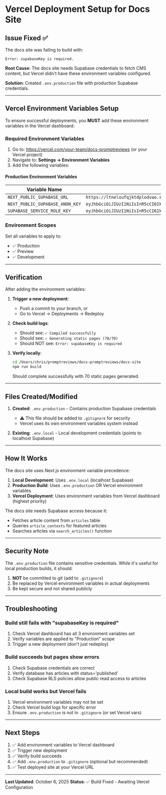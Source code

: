 # Vercel Deployment Setup for Docs Site

## Issue Fixed ✅

The docs site was failing to build with:
```
Error: supabaseKey is required.
```

**Root Cause**: The docs site needs Supabase credentials to fetch CMS content, but Vercel didn't have these environment variables configured.

**Solution**: Created `.env.production` file with production Supabase credentials.

---

## Vercel Environment Variables Setup

To ensure successful deployments, you **MUST** add these environment variables in the Vercel dashboard:

### Required Environment Variables

1. Go to: https://vercel.com/your-team/docs-promptreviews (or your Vercel project)
2. Navigate to: **Settings → Environment Variables**
3. Add the following variables:

#### Production Environment Variables

| Variable Name | Value |
|--------------|-------|
| `NEXT_PUBLIC_SUPABASE_URL` | `https://ltneloufqjktdplodvao.supabase.co` |
| `NEXT_PUBLIC_SUPABASE_ANON_KEY` | `eyJhbGciOiJIUzI1NiIsInR5cCI6IkpXVCJ9.eyJpc3MiOiJzdXBhYmFzZSIsInJlZiI6Imx0bmVsb3VmcWprdGRwbG9kdmFvIiwicm9sZSI6ImFub24iLCJpYXQiOjE3NDgwNDE1NzgsImV4cCI6MjA2MzYxNzU3OH0.ypbH1mu5m6a4jHFtpJfZPWeQVndtzZcmVELfNdqvgLw` |
| `SUPABASE_SERVICE_ROLE_KEY` | `eyJhbGciOiJIUzI1NiIsInR5cCI6IkpXVCJ9.eyJpc3MiOiJzdXBhYmFzZSIsInJlZiI6Imx0bmVsb3VmcWprdGRwbG9kdmFvIiwicm9sZSI6InNlcnZpY2Vfcm9sZSIsImlhdCI6MTc0ODA0MTU3OCwiZXhwIjoyMDYzNjE3NTc4fQ.IkGh1VhXoqUSGPudm3NH9BqrUP2GMb1OxfmzJxpwOL4` |

### Environment Scopes

Set all variables to apply to:
- ✅ Production
- ✅ Preview
- ✅ Development

---

## Verification

After adding the environment variables:

1. **Trigger a new deployment**:
   - Push a commit to your branch, or
   - Go to Vercel → Deployments → Redeploy

2. **Check build logs**:
   - Should see: `✓ Compiled successfully`
   - Should see: `✓ Generating static pages (70/70)`
   - Should NOT see: `Error: supabaseKey is required`

3. **Verify locally**:
   ```bash
   cd /Users/chris/promptreviews/docs-promptreviews/docs-site
   npm run build
   ```
   Should complete successfully with 70 static pages generated.

---

## Files Created/Modified

1. **Created**: `.env.production` - Contains production Supabase credentials
   - ⚠️ This file should be added to `.gitignore` for security
   - Vercel uses its own environment variables system instead

2. **Existing**: `.env.local` - Local development credentials (points to localhost Supabase)

---

## How It Works

The docs site uses Next.js environment variable precedence:

1. **Local Development**: Uses `.env.local` (localhost Supabase)
2. **Production Build**: Uses `.env.production` OR Vercel environment variables
3. **Vercel Deployment**: Uses environment variables from Vercel dashboard (highest priority)

The docs site needs Supabase access because it:
- Fetches article content from `articles` table
- Queries `article_contexts` for featured articles
- Searches articles via `search_articles()` function

---

## Security Note

The `.env.production` file contains sensitive credentials. While it's useful for local production builds, it should:

1. **NOT** be committed to git (add to `.gitignore`)
2. Be replaced by Vercel environment variables in actual deployments
3. Be kept secure and not shared publicly

---

## Troubleshooting

### Build still fails with "supabaseKey is required"

1. Check Vercel dashboard has all 3 environment variables set
2. Verify variables are applied to "Production" scope
3. Trigger a new deployment (don't just redeploy)

### Build succeeds but pages show errors

1. Check Supabase credentials are correct
2. Verify database has articles with status='published'
3. Check Supabase RLS policies allow public read access to articles

### Local build works but Vercel fails

1. Vercel environment variables may not be set
2. Check Vercel build logs for specific error
3. Ensure `.env.production` is not in `.gitignore` (or set Vercel vars)

---

## Next Steps

1. ✅ Add environment variables to Vercel dashboard
2. ✅ Trigger new deployment
3. ✅ Verify build succeeds
4. ✅ Add `.env.production` to `.gitignore` (optional but recommended)
5. ✅ Test deployed site at your Vercel URL

---

**Last Updated**: October 6, 2025
**Status**: ✅ Build Fixed - Awaiting Vercel Configuration
